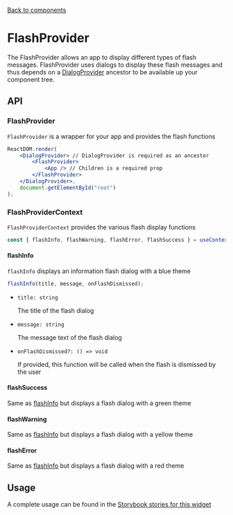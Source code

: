 [Back to components](../README.md)

# FlashProvider

The FlashProvider allows an app to display different types of flash messages. FlashProvider uses dialogs to display these
flash messages and thus depends on a [DialogProvider](./dialog-provider.md) ancestor to be available up your component tree.

## API

### FlashProvider

`FlashProvider` is a wrapper for your app and provides the flash functions

```jsx
ReactDOM.render(
    <DialogProvider> // DialogProvider is required as an ancestor
        <FlashProvider>
            <App /> // Children is a required prop
        </FlashProvider>
    </DialogProvider>,
    document.getElementById("root")
);
```

### FlashProviderContext

`FlashProviderContext` provides the various flash display functions

```jsx
const { flashInfo, flashWarning, flashError, flashSuccess } = useContext(FlashProviderContext);
```

#### flashInfo

`flashInfo` displays an information flash dialog with a blue theme

```jsx
flashInfo(title, message, onFlashDismissed);
```

-   `title: string`

    The title of the flash dialog

-   `message: string`

    The message text of the flash dialog

-   `onFlashDismissed?: () => void`

    If provided, this function will be called when the flash is dismissed by the user

#### flashSuccess

Same as [flashInfo](#flashinfo) but displays a flash dialog with a green theme

#### flashWarning

Same as [flashInfo](#flashinfo) but displays a flash dialog with a yellow theme

#### flashError

Same as [flashInfo](#flashinfo) but displays a flash dialog with a red theme

## Usage

A complete usage can be found in the [Storybook stories for this widget](../src/provider/flash-provider/index.stories.tsx)
